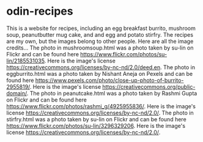 # odin-recipes
This is a website for recipes, including an egg breakfast burrito, mushroom soup, peanutbutter mug cake, and and egg and potato stirfry.
The recipes are my own, but the images belong to other people. Here are all the image credits...
The photo in mushroomsoup.html was a photo taken by su-lin on Flickr and can be found here https://www.flickr.com/photos/su-lin/2185531035. Here is the image's license https://creativecommons.org/licenses/by-nc-nd/2.0/deed.en.
The photo in eggburrito.html was a photo taken by Nishant Aneja on Pexels and can be found here https://www.pexels.com/photo/close-up-photo-of-burrito-2955819/. Here is the image's license https://creativecommons.org/public-domain/.
The photo in peanutcake.html was a photo taken by Rashmi Gupta on Flickr and can be found here https://www.flickr.com/photos/rashmi_g/4925955836/. Here is the image's license https://creativecommons.org/licenses/by-nc-nd/2.0/. 
The photo in stirfry.html was a photo taken by su-lin on Flickr and can be found here https://www.flickr.com/photos/su-lin/3296329206. Here is the image's license https://creativecommons.org/licenses/by-nc-nd/2.0/. 